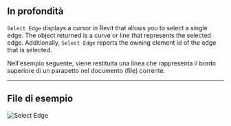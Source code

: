 ## In profondità

`Select Edge` displays a cursor in Revit that allows you to select a single edge. The object returned is a curve or line that represents the selected edge. Additionally, `Select Edge` reports the owning element id of the edge that is selected.

Nell'esempio seguente, viene restituita una linea che rappresenta il bordo superiore di un parapetto nel documento (file) corrente.

___
## File di esempio

![Select Edge](./Dynamo.Nodes.DSEdgeSelection_img.jpg)
